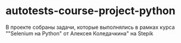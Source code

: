 # autotests-course-project-python
В проекте собраны задачи, которые выполнялись в рамках курса ""Selenium на Python" от Алексея Коледачкина" на Stepik
